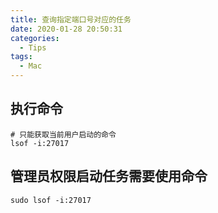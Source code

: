 ```yaml
---
title: 查询指定端口号对应的任务
date: 2020-01-28 20:50:31
categories:
  - Tips
tags:
  - Mac
---
```


## 执行命令

```shell
# 只能获取当前用户启动的命令
lsof -i:27017
```

## 管理员权限启动任务需要使用命令

```shell
sudo lsof -i:27017
```
